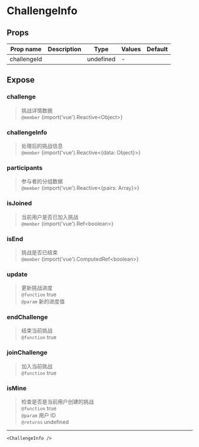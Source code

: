 # ChallengeInfo

## Props

| Prop name   | Description | Type      | Values | Default |
| ----------- | ----------- | --------- | ------ | ------- |
| challengeId |             | undefined | -      |         |

## Expose

### challenge

> 挑战详情数据 <br/>`@member` {import('vue').Reactive&lt;Object&gt;}

### challengeInfo

> 处理后的挑战信息 <br/>`@member` {import('vue').Reactive&lt;{data: Object}&gt;}

### participants

> 参与者的分组数据 <br/>`@member` {import('vue').Reactive&lt;{pairs: Array}&gt;}

### isJoined

> 当前用户是否已加入挑战 <br/>`@member` {import('vue').Ref&lt;boolean&gt;}

### isEnd

> 挑战是否已结束 <br/>`@member` {import('vue').ComputedRef&lt;boolean&gt;}

### update

> 更新挑战进度 <br/>`@function` true<br/>`@param` 新的进度值

### endChallenge

> 结束当前挑战 <br/>`@function` true

### joinChallenge

> 加入当前挑战 <br/>`@function` true

### isMine

> 检查是否是当前用户创建的挑战 <br/>`@function` true<br/>`@param` 用户 ID<br/>`@returns` undefined

---

```vue live
<ChallengeInfo />
```
